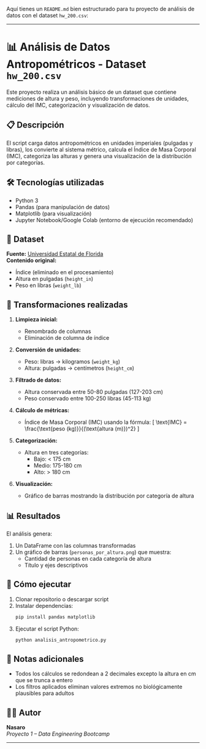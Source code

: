 Aquí tienes un `README.md` bien estructurado para tu proyecto de análisis de datos con el dataset `hw_200.csv`:

---

# 📊 Análisis de Datos Antropométricos - Dataset `hw_200.csv`

Este proyecto realiza un análisis básico de un dataset que contiene mediciones de altura y peso, incluyendo transformaciones de unidades, cálculo del IMC, categorización y visualización de datos.

## 📋 Descripción

El script carga datos antropométricos en unidades imperiales (pulgadas y libras), los convierte al sistema métrico, calcula el Índice de Masa Corporal (IMC), categoriza las alturas y genera una visualización de la distribución por categorías.

## 🛠️ Tecnologías utilizadas

- Python 3
- Pandas (para manipulación de datos)
- Matplotlib (para visualización)
- Jupyter Notebook/Google Colab (entorno de ejecución recomendado)

## 📁 Dataset

**Fuente:** [Universidad Estatal de Florida](https://people.sc.fsu.edu/~jburkardt/data/csv/hw_200.csv)  
**Contenido original:**
- Índice (eliminado en el procesamiento)
- Altura en pulgadas (`height_in`)
- Peso en libras (`weight_lb`)

## 🔄 Transformaciones realizadas

1. **Limpieza inicial:**
   - Renombrado de columnas
   - Eliminación de columna de índice

2. **Conversión de unidades:**
   - Peso: libras → kilogramos (`weight_kg`)
   - Altura: pulgadas → centímetros (`height_cm`)

3. **Filtrado de datos:**
   - Altura conservada entre 50-80 pulgadas (127-203 cm)
   - Peso conservado entre 100-250 libras (45-113 kg)

4. **Cálculo de métricas:**
   - Índice de Masa Corporal (IMC) usando la fórmula:
     \[
     \text{IMC} = \frac{\text{peso (kg)}}{(\text{altura (m)})^2}
     \]

5. **Categorización:**
   - Altura en tres categorías:
     - Bajo: < 175 cm
     - Medio: 175-180 cm
     - Alto: > 180 cm

6. **Visualización:**
   - Gráfico de barras mostrando la distribución por categoría de altura

## 📊 Resultados

El análisis genera:
1. Un DataFrame con las columnas transformadas
2. Un gráfico de barras (`personas_por_altura.png`) que muestra:
   - Cantidad de personas en cada categoría de altura
   - Título y ejes descriptivos

## 🚀 Cómo ejecutar

1. Clonar repositorio o descargar script
2. Instalar dependencias:
   ```bash
   pip install pandas matplotlib
   ```
3. Ejecutar el script Python:
   ```bash
   python analisis_antropometrico.py
   ```

## 📝 Notas adicionales

- Todos los cálculos se redondean a 2 decimales excepto la altura en cm que se trunca a entero
- Los filtros aplicados eliminan valores extremos no biológicamente plausibles para adultos

## 👨‍💻 Autor

**Nasaro**  
_Proyecto 1 – Data Engineering Bootcamp_

---

